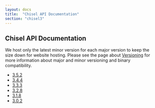 ```yaml
---
layout: docs
title:  "Chisel API Documentation"
section: "chisel3"
---
```


## Chisel API Documentation

We host only the latest minor version for each major version to keep the size down for website hosting.
Please see the page about [Versioning](../chisel3/docs/appendix/versioning.html) for more information about major and minor versioning and binary compatibility.

* [3.5.2](3.5.2/)
* [3.4.4](3.4.4/)
* [3.3.3](3.3.3/)
* [3.2.8](3.2.8/)
* [3.1.8](3.1.8/)
* [3.0.2](3.0.2/)

